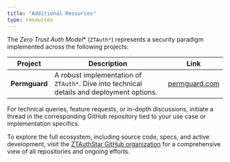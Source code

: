 ```yaml
---
title: "Additional Resources"
type: resources
---
```


The **Zero Trust Auth* Model** (`ZTAuth*`) represents a security paradigm implemented across the following projects:

| **Project**  | **Description**                                                                 | **Link**                              |
|--------------|---------------------------------------------------------------------------------|---------------------------------------|
| **Permguard**| A robust implementation of `ZTAuth*`. Dive into technical details and deployment options. | [permguard.com](https://www.permguard.com) |

For technical queries, feature requests, or in-depth discussions, initiate a thread in the corresponding GitHub repository tied to your use case or implementation specifics.

To explore the full ecosystem, including source code, specs, and active development, visit the [ZTAuthStar GitHub organization](https://github.com/ztauthstar/ztauthstar-specs) for a comprehensive view of all repositories and ongoing efforts.

